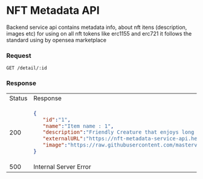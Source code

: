 # NFT Metadata API

Backend service api contains metadata info, about nft itens (description, images etc) for using on all nft tokens like erc1155 and erc721 it follows the standard using by opensea marketplace


### Request

`GET /detail/:id`

 ### Response

<table>
<tr>
<td> Status </td> <td> Response </td>
</tr>
<tr>
<td> 200 </td>
<td>
    
```json
{
   "id":"1",
   "name":"Item name : 1",
   "description":"Friendly Creature that enjoys long swims in the ocean. ID: 1",
   "externalURL":"https://nft-metadata-service-api.herokuapp.com/1",
   "image":"https://raw.githubusercontent.com/masterviana/nft-marketplace-metadata-api/main/static/images/1.jpg"
}
```

</td>
</tr>
<tr>
<td> 500 </td>
<td>
Internal Server Error    
</td>
</tr>
</table>


